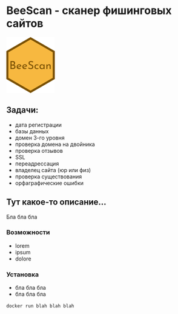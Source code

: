 # BeeScan - cканер фишинговых сайтов
![BeeScan logo](images/beescan.png)

## Задачи:
- дата регистрации
- базы данных
- домен 3-го уровня
- проверка домена на двойника
- проверка отзывов
- SSL
- переадрессация
- владелец сайта (юр или физ)
- проверка существования
- орфаграфические ошибки

## Тут какое-то описание...
Бла бла бла

### Возможности
- lorem
- ipsum
- dolore

### Установка
- бла бла бла
- бла бла бла
```bash
docker run blah blah blah
```